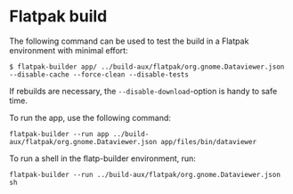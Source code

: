 # Flatpak build

The following command can be used to test the build in a
Flatpak environment with minimal effort:
```
$ flatpak-builder app/ ../build-aux/flatpak/org.gnome.Dataviewer.json --disable-cache --force-clean --disable-tests
```

If rebuilds are necessary, the `--disable-download`-option is 
handy to safe time.

To run the app, use the following command:
```
flatpak-builder --run app ../build-aux/flatpak/org.gnome.Dataviewer.json app/files/bin/dataviewer
```

To run a shell in the flatp-builder environment, run:
```
flatpak-builder --run ../build-aux/flatpak/org.gnome.Dataviewer.json sh
```

